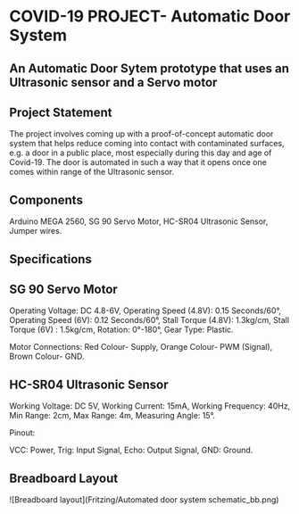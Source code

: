  # COVID-19 PROJECT- Automatic Door System
 
 ## An Automatic Door Sytem prototype that uses an Ultrasonic sensor and a Servo motor

## Project Statement

The project involves coming up with a proof-of-concept automatic door system that helps reduce coming into contact with contaminated surfaces, e.g. a door in a public place, 
most especially during this day and age of Covid-19.
The door is automated in such a way that it opens once one comes within range of the Ultrasonic sensor.

## Components

Arduino MEGA 2560, SG 90 Servo Motor, HC-SR04 Ultrasonic Sensor, Jumper wires.

## Specifications

## SG 90 Servo Motor

Operating Voltage: DC 4.8-6V,
Operating Speed (4.8V): 0.15 Seconds/60°,
Operating Speed (6V): 0.12 Seconds/60°,
Stall Torque (4.8V): 1.3kg/cm,
Stall Torque (6V) : 1.5kg/cm,
Rotation: 0°-180°,
Gear Type: Plastic.

Motor Connections:
Red Colour- Supply,
Orange Colour- PWM (Signal),
Brown Colour- GND.

## HC-SR04 Ultrasonic Sensor

Working Voltage: DC 5V,
Working Current: 15mA,
Working Frequency: 40Hz,
Min Range: 2cm,
Max Range: 4m,
Measuring Angle: 15°.

Pinout:

VCC: Power,
Trig: Input Signal,
Echo: Output Signal,
GND: Ground.

## Breadboard Layout
![Breadboard layout](Fritzing/Automated door system schematic_bb.png)




